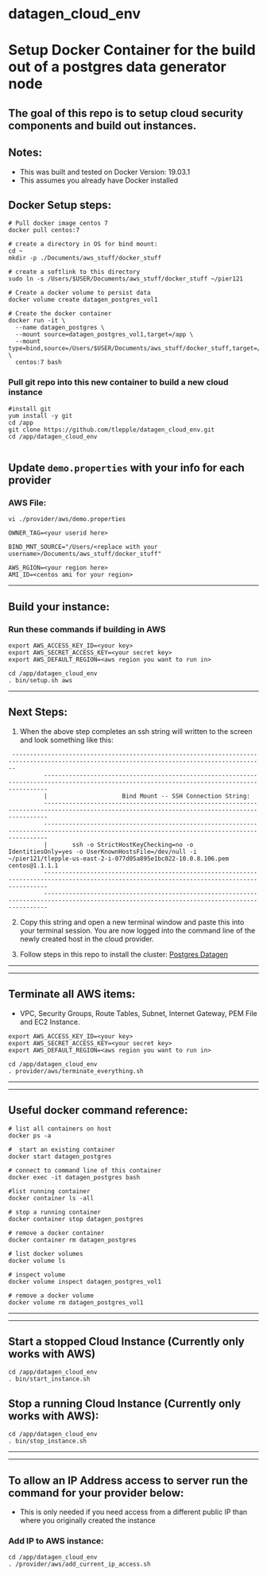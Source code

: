 # datagen_cloud_env

# Setup Docker Container for the build out of a postgres data generator node

##  The goal of this repo is to setup cloud security components and build out instances.

## Notes:
*  This was built and tested on Docker Version: 19.03.1
*  This assumes you already have Docker installed


##  Docker Setup steps:

```
# Pull docker image centos 7
docker pull centos:7

# create a directory in OS for bind mount:
cd ~
mkdir -p ./Documents/aws_stuff/docker_stuff

# create a softlink to this directory
sudo ln -s /Users/$USER/Documents/aws_stuff/docker_stuff ~/pier121

# Create a docker volume to persist data
docker volume create datagen_postgres_vol1

# Create the docker container
docker run -it \
  --name datagen_postgres \
  --mount source=datagen_postgres_vol1,target=/app \
  --mount type=bind,source=/Users/$USER/Documents/aws_stuff/docker_stuff,target=/root/pier121 \
  centos:7 bash 
```

### Pull git repo into this new container to build a new cloud instance

```
#install git
yum install -y git
cd /app
git clone https://github.com/tlepple/datagen_cloud_env.git
cd /app/datagen_cloud_env


```

##  Update `demo.properties` with your info for each provider

### AWS File:

```
vi ./provider/aws/demo.properties

OWNER_TAG=<your userid here>

BIND_MNT_SOURCE="/Users/<replace with your username>/Documents/aws_stuff/docker_stuff"

AWS_RGION=<your region here>
AMI_ID=<centos ami for your region>

```

---

##  Build your instance:

### Run these commands if building in AWS

```
export AWS_ACCESS_KEY_ID=<your key>
export AWS_SECRET_ACCESS_KEY=<your secret key>
export AWS_DEFAULT_REGION=<aws region you want to run in>

cd /app/datagen_cloud_env
. bin/setup.sh aws
```

---

## Next Steps:

1.  When the above step completes an ssh string will written to the screen and look something like this:
```
 ---------------------------------------------------------------------------------------------------------------------------------------------
          ---------------------------------------------------------------------------------------------------------------------------------------------
          |                  	Bind Mount -- SSH Connection String:                                                                                                            
          ---------------------------------------------------------------------------------------------------------------------------------------------
          ---------------------------------------------------------------------------------------------------------------------------------------------
          |       ssh -o StrictHostKeyChecking=no -o IdentitiesOnly=yes -o UserKnownHostsFile=/dev/null -i ~/pier121/tlepple-us-east-2-i-077d05a895e1bc022-10.0.8.106.pem centos@1.1.1.1         
          ---------------------------------------------------------------------------------------------------------------------------------------------
          ---------------------------------------------------------------------------------------------------------------------------------------------

```

2.  Copy this string and open a new terminal window and paste this into your terminal session.  You are now logged into the command line of the newly created host in the cloud provider.

3.  Follow steps in this repo to install the cluster:  [Postgres Datagen](https://github.com/tlepple/datagen_postgres)

---
---

##  Terminate all AWS items: 
* VPC, Security Groups, Route Tables, Subnet, Internet Gateway, PEM File and EC2 Instance.

```
export AWS_ACCESS_KEY_ID=<your key>
export AWS_SECRET_ACCESS_KEY=<your secret key>
export AWS_DEFAULT_REGION=<aws region you want to run in>

cd /app/datagen_cloud_env
. provider/aws/terminate_everything.sh

```


---
---



##  Useful docker command reference:


```
# list all containers on host
docker ps -a

#  start an existing container
docker start datagen_postgres

# connect to command line of this container
docker exec -it datagen_postgres bash

#list running container
docker container ls -all

# stop a running container
docker container stop datagen_postgres

# remove a docker container
docker container rm datagen_postgres

# list docker volumes
docker volume ls

# inspect volume
docker volume inspect datagen_postgres_vol1

# remove a docker volume
docker volume rm datagen_postgres_vol1

```

---
---


## Start a stopped Cloud Instance (Currently only works with AWS)
```
cd /app/datagen_cloud_env
. bin/start_instance.sh

```

## Stop a running Cloud Instance (Currently only works with AWS):
```
cd /app/datagen_cloud_env
. bin/stop_instance.sh
```

---
---

##  To allow an IP Address access to server run the command for your provider below:

*  This is only needed if you need access from a different public IP than where you originally created the instance

###  Add IP to AWS instance:
```
cd /app/datagen_cloud_env
. /provider/aws/add_current_ip_access.sh
```

